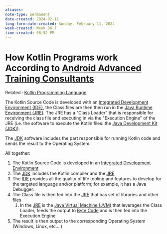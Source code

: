 ```yaml
---
aliases:
note-type: permanent
date-created: 2024-02-11
long-form-date-created: Sunday, February 11, 2024
week-created: Week 06.7
time-created: 08:52 PM
---
```


# How Kotlin Programs work According to [Android Advanced Training Consultants](Android%20Advanced%20Training%20Consultants)

Related : [Kotlin Programming Language](Kotlin%20Programming%20Language.md)

The Kotlin Source Code is developed with an [Integrated Development Environment {IDE}](Integrated%20Development%20Environment), the Class files are then then run in the [Java Runtime Environment (JRE)](Java%20Runtime%20Environment).
The JRE has a "Class Loader" that is responsible for receiving the class file and executing in
via the "Execution Engine" of the JRE (i.e. the software to execute the Kotlin files: the [Java Development Kit (JDK)](Java%20Development%20Kit)).

The [JDK](Java%20Development%20Kit) software includes the part responsible for running Kotlin code and sends the result to the Operating System.

All together:

1. The Kotlin Source Code is developed in an [Integrated Development Environment](Integrated%20Development%20Environment.md)
2. The [JDK](Java%20Development%20Kit.md) includes the Kotlin compiler and the [JRE](Java%20Runtime%20Environment.md)
3. The [IDE](Integrated%20Development%20Environment.md) provides all the quality of life tooling and features to develop for the targeted language and/or platform; for example, it has a Java Debugger.
4. The Class file is then fed into the [JRE](Java%20Runtime%20Environment.md) that has set of libraries and other files
   1. In the [JRE](Java%20Runtime%20Environment.md) is the [Java Virtual Machine (JVM)](Java%20Virtual%20Machine) that leverages the Class Loader, feeds the output to [Byte Code](Byte%20Code) and is then fed into the Execution Engine
5. The result is then output to the corresponding Operating System (Windows, Linux, etc....)
